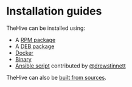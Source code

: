# Installation guides

TheHive can be installed using:
- A [RPM package](rpm-guide.md)
- A [DEB package](deb-guide.md)
- [Docker](docker-guide.md)
- [Binary](binary-guide.md)
- [Ansible script](https://github.com/drewstinnett/ansible-thehive) contributed by
[@drewstinnett](https://github.com/drewstinnett)

TheHive can also be [built from sources](build-guide.md).
